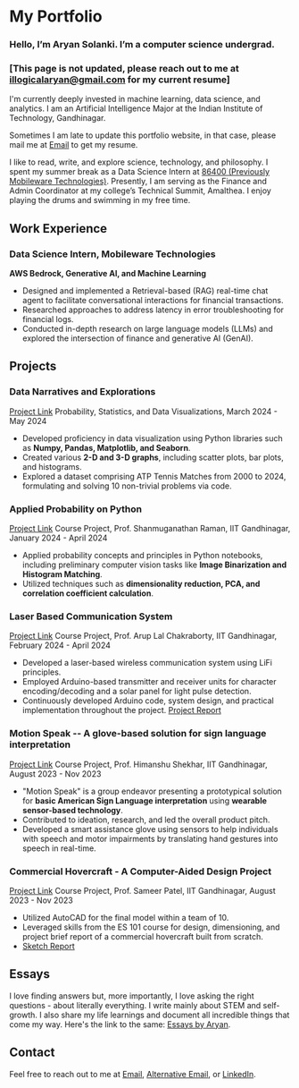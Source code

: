 # My Portfolio

### Hello, I’m Aryan Solanki. I’m a computer science undergrad. 
### [This page is not updated, please reach out to me at illogicalaryan@gmail.com for my current resume]

I'm currently deeply invested in machine learning, data science, and analytics. I am an Artificial Intelligence Major at the Indian Institute of Technology, Gandhinagar. 

Sometimes I am late to update this portfolio website, in that case, please mail me at [Email](mailto:illogicalaryan@gmail.com) to get my resume.

I like to read, write, and explore science, technology, and philosophy. I spent my summer break as a Data Science Intern at [86400 (Previously Mobileware Technologies)](https://mobilewaretech.com/). Presently, I am serving as the Finance and Admin Coordinator at my college’s Technical Summit, Amalthea. I enjoy playing the drums and swimming in my free time.

## Work Experience

### Data Science Intern, Mobileware Technologies
**AWS Bedrock, Generative AI, and Machine Learning**

* Designed and implemented a Retrieval-based (RAG) real-time chat agent to facilitate conversational interactions for financial transactions.
* Researched approaches to address latency in error troubleshooting for financial logs.
* Conducted in-depth research on large language models (LLMs) and explored the intersection of finance and generative AI (GenAI).

## Projects

### Data Narratives and Explorations
[Project Link](https://github.com/Aryan-IIT/Data-Narratives-and-Explorations)
Probability, Statistics, and Data Visualizations, March 2024 - May 2024

* Developed proficiency in data visualization using Python libraries such as **Numpy, Pandas, Matplotlib, and Seaborn**.
* Created various **2-D and 3-D graphs**, including scatter plots, bar plots, and histograms.
* Explored a dataset comprising ATP Tennis Matches from 2000 to 2024, formulating and solving 10 non-trivial problems via code.

### Applied Probability on Python
[Project Link](https://github.com/Aryan-IIT/ES-114-PSDV)
Course Project, Prof. Shanmuganathan Raman, IIT Gandhinagar, January 2024 - April 2024

* Applied probability concepts and principles in Python notebooks, including preliminary computer vision tasks like **Image Binarization and Histogram Matching**.
* Utilized techniques such as **dimensionality reduction, PCA, and correlation coefficient calculation**.

### Laser Based Communication System
[Project Link](https://github.com/Aryan-IIT/ES-116-Course-Project)
Course Project, Prof. Arup Lal Chakraborty, IIT Gandhinagar, February 2024 - April 2024

* Developed a laser-based wireless communication system using LiFi principles.
* Employed Arduino-based transmitter and receiver units for character encoding/decoding and a solar panel for light pulse detection.
* Continuously developed Arduino code, system design, and practical implementation throughout the project. [Project Report](https://github.com/Aryan-IIT/ES-116-Course-Project/blob/main/ES116_Final_Project.pdf)

### Motion Speak -- A glove-based solution for sign language interpretation
[Project Link](https://drive.google.com/file/d/1XsixTzGGRKCGHqn-cSgvYlM2YRWCnKjZ/view?usp=sharing)
Course Project, Prof. Himanshu Shekhar, IIT Gandhinagar, August 2023 - Nov 2023

* "Motion Speak" is a group endeavor presenting a prototypical solution for **basic American Sign Language interpretation** using **wearable sensor-based technology**.
* Contributed to ideation, research, and led the overall product pitch.
* Developed a smart assistance glove using sensors to help individuals with speech and motor impairments by translating hand gestures into speech in real-time.

### Commercial Hovercraft - A Computer-Aided Design Project
[Project Link](https://youtu.be/BmLoMJDTwEM)
Course Project, Prof. Sameer Patel, IIT Gandhinagar, August 2023 - Nov 2023

* Utilized AutoCAD for the final model within a team of 10.
* Leveraged skills from the ES 101 course for design, dimensioning, and project brief report of a commercial hovercraft built from scratch.
* [Sketch Report](https://iitgnacin-my.sharepoint.com/:b:/g/personal/23110049_iitgn_ac_in/EaajmBBAD5ZNkpLAmEdVubkBu90cHu8a9DftmgxmY45H8w?e=VQXJtg)

## Essays

I love finding answers but, more importantly, I love asking the right questions - about literally everything. I write mainly about STEM and self-growth. I also share my life learnings and document all incredible things that come my way. Here's the link to the same: [Essays by Aryan](https://aryanoutwits.notion.site/Essays-by-Aryan-dcea590ec3cd4bdc9a3e3ff49df2c8c0?pvs=4).

## Contact

Feel free to reach out to me at [Email](mailto:illogicalaryan@gmail.com), [Alternative Email](mailto:23110049@iitgn.ac.in), or [LinkedIn](https://www.linkedin.com/in/aryan-solanki-ai/).
